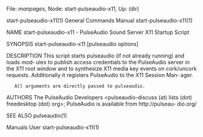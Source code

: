 File: *manpages*,  Node: start-pulseaudio-x11,  Up: (dir)

start-pulseaudio-x11(1)     General Commands Manual    start-pulseaudio-x11(1)



NAME
       start-pulseaudio-x11 - PulseAudio Sound Server X11 Startup Script

SYNOPSIS
       start-pulseaudio-x11 [pulseaudio options]

DESCRIPTION
       This  script  starts pulseaudio (if not already running) and loads mod‐
       ules to publish access credentials to the PulseAudio server in the  X11
       root  window  and  to  synthesize  X11  media key events on cork/uncork
       requests. Additionally it registers PulseAudio to the X11 Session  Man‐
       ager.

       All arguments are directly passed to pulseaudio.

AUTHORS
       The   PulseAudio   Developers   <pulseaudio-discuss  (at)  lists  (dot)
       freedesktop (dot) org>; PulseAudio is  available  from  http://pulseau‐
       dio.org/

SEE ALSO
       pulseaudio(1)



Manuals                              User              start-pulseaudio-x11(1)
